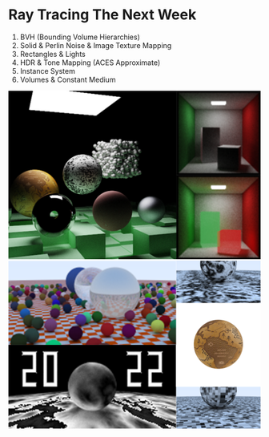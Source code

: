 # Ray Tracing The Next Week

1. BVH (Bounding Volume Hierarchies)
2. Solid & Perlin Noise & Image Texture Mapping
3. Rectangles & Lights
4. HDR  & Tone Mapping (ACES Approximate)
5. Instance System
6. Volumes & Constant Medium

![](../screenshots/RayTracingTheNextWeekA.png)
![](../screenshots/RayTracingTheNextWeekB.png)